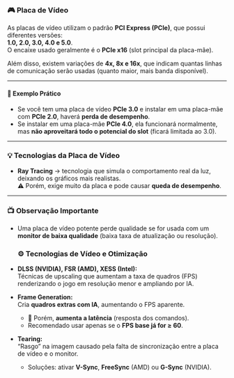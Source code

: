 ### 🎮 Placa de Vídeo

As placas de vídeo utilizam o padrão **PCI Express (PCIe)**, que possui diferentes versões:  
**1.0, 2.0, 3.0, 4.0 e 5.0**.  
O encaixe usado geralmente é o **PCIe x16** (slot principal da placa-mãe).  

Além disso, existem variações de **4x, 8x e 16x**, que indicam quantas linhas de comunicação serão usadas (quanto maior, mais banda disponível).  

---

#### 🔧 Exemplo Prático
- Se você tem uma placa de vídeo **PCIe 3.0** e instalar em uma placa-mãe com **PCIe 2.0**, haverá **perda de desempenho**.  
- Se instalar em uma placa-mãe **PCIe 4.0**, ela funcionará normalmente, mas **não aproveitará todo o potencial do slot** (ficará limitada ao 3.0).  

---

### 💡 Tecnologias da Placa de Vídeo

- **Ray Tracing** → tecnologia que simula o comportamento real da luz, deixando os gráficos mais realistas.  
  ⚠️ Porém, exige muito da placa e pode causar **queda de desempenho**.  

---

### 📺 Observação Importante
- Uma placa de vídeo potente perde qualidade se for usada com um **monitor de baixa qualidade** (baixa taxa de atualização ou resolução).

  ### ⚙️ Tecnologias de Vídeo e Otimização

- **DLSS (NVIDIA), FSR (AMD), XESS (Intel):**  
  Técnicas de upscaling que aumentam a taxa de quadros (FPS) renderizando o jogo em resolução menor e ampliando por IA.  

- **Frame Generation:**  
  Cria **quadros extras com IA**, aumentando o FPS aparente.  
  - 🚨 Porém, **aumenta a latência** (resposta dos comandos).  
  - Recomendado usar apenas se o **FPS base já for ≥ 60**.  

- **Tearing:**  
  “Rasgo” na imagem causado pela falta de sincronização entre a placa de vídeo e o monitor.  
  - Soluções: ativar **V-Sync**, **FreeSync** (AMD) ou **G-Sync** (NVIDIA).  
